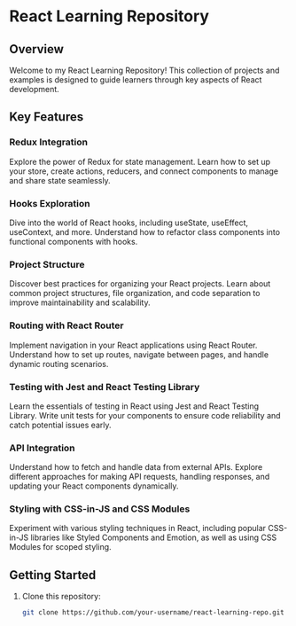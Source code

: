# React Learning Repository

## Overview

Welcome to my React Learning Repository! This collection of projects and examples is designed to guide learners through key aspects of React development.

## Key Features

### Redux Integration

Explore the power of Redux for state management. Learn how to set up your store, create actions, reducers, and connect components to manage and share state seamlessly.

### Hooks Exploration

Dive into the world of React hooks, including useState, useEffect, useContext, and more. Understand how to refactor class components into functional components with hooks.

### Project Structure

Discover best practices for organizing your React projects. Learn about common project structures, file organization, and code separation to improve maintainability and scalability.

### Routing with React Router

Implement navigation in your React applications using React Router. Understand how to set up routes, navigate between pages, and handle dynamic routing scenarios.

### Testing with Jest and React Testing Library

Learn the essentials of testing in React using Jest and React Testing Library. Write unit tests for your components to ensure code reliability and catch potential issues early.

### API Integration

Understand how to fetch and handle data from external APIs. Explore different approaches for making API requests, handling responses, and updating your React components dynamically.

### Styling with CSS-in-JS and CSS Modules

Experiment with various styling techniques in React, including popular CSS-in-JS libraries like Styled Components and Emotion, as well as using CSS Modules for scoped styling.

## Getting Started

1. Clone this repository:
   ```bash
   git clone https://github.com/your-username/react-learning-repo.git
